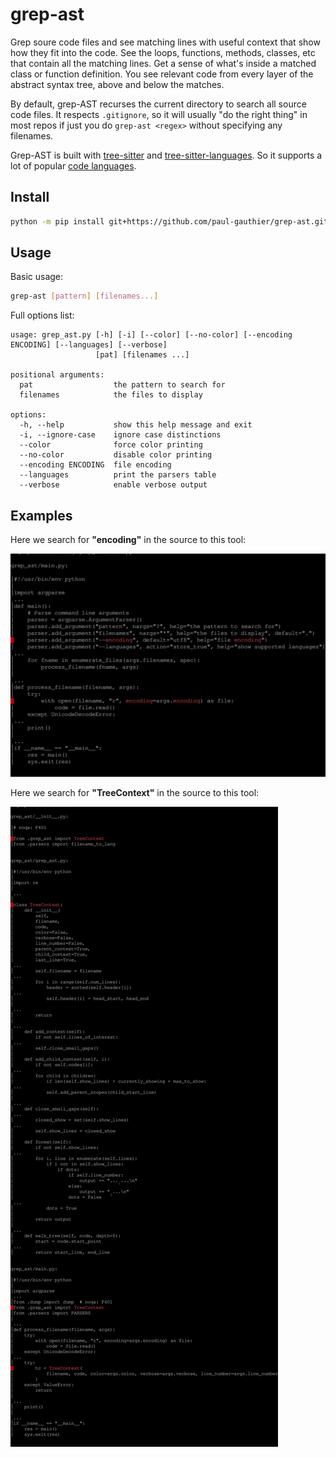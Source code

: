 # grep-ast

Grep soure code files and see matching lines with
useful context that show how they fit into the code.
See the loops, functions, methods, classes, etc
that contain all the matching lines.
Get a sense of what's inside a matched class or function definition.
You see relevant code from every layer of the
abstract syntax tree, above and below the matches.

By default, grep-AST recurses the current directory to search all source code files.
It respects `.gitignore`, so it will usually "do the right thing" in most repos
if just you do `grep-ast <regex>` without specifying any filenames.

Grep-AST is built with [tree-sitter](https://tree-sitter.github.io/tree-sitter/) and
[tree-sitter-languages](https://github.com/grantjenks/py-tree-sitter-languages).
So it supports a lot of popular [code languages](https://github.com/paul-gauthier/grep-ast/blob/main/grep_ast/parsers.py).

## Install

```bash
python -m pip install git+https://github.com/paul-gauthier/grep-ast.git
```

## Usage

Basic usage:

```bash
grep-ast [pattern] [filenames...]
```

Full options list:

```
usage: grep_ast.py [-h] [-i] [--color] [--no-color] [--encoding ENCODING] [--languages] [--verbose]
                   [pat] [filenames ...]

positional arguments:
  pat                  the pattern to search for
  filenames            the files to display

options:
  -h, --help           show this help message and exit
  -i, --ignore-case    ignore case distinctions
  --color              force color printing
  --no-color           disable color printing
  --encoding ENCODING  file encoding
  --languages          print the parsers table
  --verbose            enable verbose output
```

## Examples

Here we search for **"encoding"** in the source to this tool:

<img src="assets/screenshot-encoding.svg" alt="aider screencast">

Here we search for **"TreeContext"** in the source to this tool:

<img src="assets/screenshot-TreeContext.svg" alt="aider screencast">
